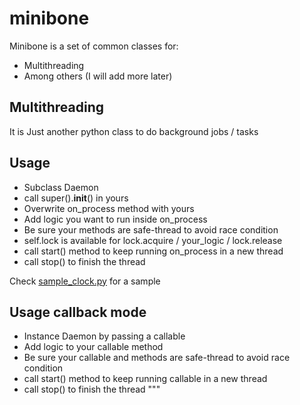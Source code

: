 # minibone
Minibone is a set of common classes for:

- Multithreading
- Among others (I will add more later)

## Multithreading

It is Just another python class to do background jobs / tasks

Usage
-----
- Subclass Daemon
- call super().__init__() in yours
- Overwrite on_process method with yours
- Add logic you want to run inside on_process
- Be sure your methods are safe-thread to avoid race condition
- self.lock is available for lock.acquire / your_logic / lock.release
- call start() method to keep running on_process in a new thread
- call stop() to finish the thread

Check [sample_clock.py](https://github.com/erromu/minibone/blob/main/src/sample_clock.py) for a sample

Usage callback mode
-------------------
- Instance Daemon by passing a callable
- Add logic to your callable method
- Be sure your callable and methods are safe-thread to avoid race condition
- call start() method to keep running callable in a new thread
- call stop() to finish the thread
"""

